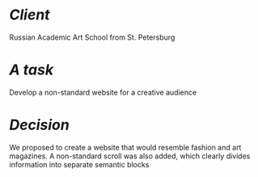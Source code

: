 ***Client***
=====================

Russian Academic Art School from St. Petersburg

***A task***
=====================

Develop a non-standard website for a creative audience

***Decision***
=====================

We proposed to create a website that would resemble fashion and art magazines. A non-standard scroll was also added, which clearly divides information into separate semantic blocks
